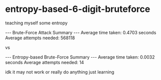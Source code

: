 # entropy-based-6-digit-bruteforce
teaching myself some entropy


--- Brute-Force Attack Summary ---
Average time taken: 0.4703 seconds
Average attempts needed: 568118


vs


--- Entropy-based Brute-Force Summary ---
Average time taken: 0.0032 seconds
Average attempts needed: 14

idk it may not work or really do anything just learning
